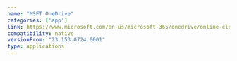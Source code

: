 ```yaml
---
name: "MSFT OneDrive"
categories: ['app']
link: https://www.microsoft.com/en-us/microsoft-365/onedrive/online-cloud-storage
compatibility: native
versionFrom: "23.153.0724.0001"
type: applications
---
```


